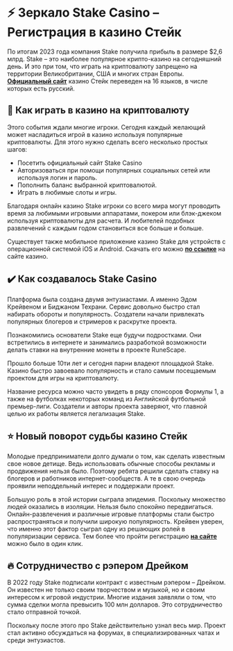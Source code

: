 # ⚡️ Зеркало Stake Casino – Регистрация в казино Стейк  
По итогам 2023 года компания Stake получила прибыль в размере $2,6 млрд. Stake – это наиболее популярное крипто-казино на сегодняшний день. И это при том, что играть на криптовалюту запрещено на территории Великобритании, США и многих стран Европы. **[Официальный сайт](https://nauruzovoadm.ru)** казино Стейк переведен на 16 языков, в числе которых есть русский.

## 🎰 Как играть в казино на криптовалюту
Этого события ждали многие игроки. Сегодня каждый желающий может насладиться игрой в казино используя популярные криптовалюты. Для этого нужно сделать всего несколько простых шагов: 
<ul>
    <li>Посетить официальный сайт Stake Casino</li>
    <li>Авторизоваться при помощи популярных социальных сетей или используя логин и пароль.</li>
    <li>Пополнить баланс выбранной криптовалютой.</li>
    <li>Играть в любимые слоты и игры.</li>
</ul>
<p>Благодаря онлайн казино Stake игроки со всего мира могут проводить время за любимыми игровыми аппаратами, покером или блэк-джеком используя криптовалюты для расчета. И любителей подобных развлечений с каждым годом становиться все больше и больше.</p>

Существует также мобильное приложение казино Stake для устройств с операционной системой iOS и Android. Скачать его можно **[по ссылке](https://nauruzovoadm.ru/mobile-stake-skachat/)** на сайте казино.

## ✔️ Как создавалось Stake Casino
Платформа была создана двумя энтузиастами. А именно Эдом Крейвеном и Биджаном Техрани. Сервис довольно быстро стал набирать обороты и популярность. Создатели начали привлекать популярных блогеров и стримеров к раскрутке проекта.

Познакомились основатели Stake еще будучи подростками. Они встретились в интернете и занимались разработкой возможности делать ставки на внутренние монеты в проекте RuneScape.

Прошло больше 10ти лет и сегодня парни владеют площадкой Stake. Казино быстро завоевало популярность и стало самым посещаемым проектом для игры на криптовалюту. 

Название ресурса можно часто увидеть в ряду спонсоров Формулы 1, а также на футболках некоторых команд из Английской футбольной премьер-лиги. Создатели и авторы проекта заверяют, что главной целью их работы является легализация Stake.

## ⭐️ Новый поворот судьбы казино Стейк
Молодые предприниматели долго думали о том, как сделать известным свое новое детище. Ведь использовать обычные способы рекламы и продвижения нельзя было. Поэтому ребята решили сделать ставку на блогеров и работников интернет-сообществ. А те в свою очередь проявили неподдельный интерес и поддержали проект.

Большую роль в этой истории сыграла эпидемия. Поскольку множество людей оказались в изоляции. Нельзя было спокойно передвигаться. Онлайн-развлечения и различные игровые платформы 
стали быстро распространяться и получили широкую популярность. Крейвен уверен, что именно этот фактор сыграл одну из решающих ролей в популяризации сервиса. Тем более что пройти регистрацию **[на сайте](https://nauruzovoadm.ru/registration-stake-casino/)** можно было в один клик. 

## 🔥 Сотрудничество с рэпером Дрейком
В 2022 году Stake подписали контракт с известным рэпером – Дрейком. Он известен не только своим творчеством и музыкой, но и своим интересом к игровой индустрии. Многие издания заявляли о том, что сумма сделки могла превысить 100 млн долларов. Это сотрудничество стало отправной точкой.

Поскольку после этого про Stake действительно узнал весь мир. Проект стал активно обсуждаться на форумах, в специализированных чатах и среди энтузиастов.

